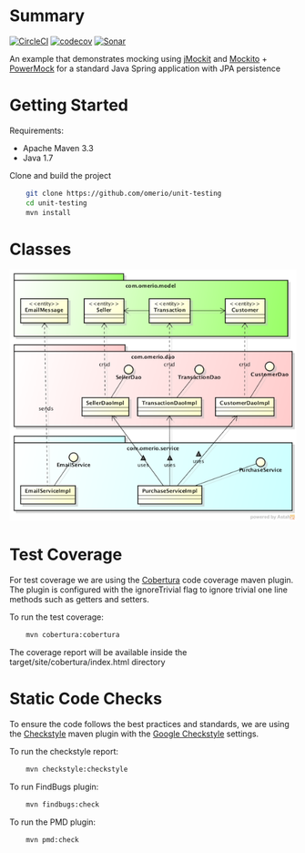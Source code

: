 # Summary

[![CircleCI](https://circleci.com/gh/omerio/unit-testing.svg?style=svg)](https://circleci.com/gh/omerio/unit-testing) 
[![codecov](https://codecov.io/gh/omerio/unit-testing/branch/master/graph/badge.svg)](https://codecov.io/gh/omerio/unit-testing)
[![Sonar](https://sonarcloud.io/api/project_badges/measure?project=com.omerio%3Aunit-testing&metric=alert_status)](https://sonarcloud.io/dashboard?id=com.omerio%3Aunit-testing)

An example that demonstrates mocking using [jMockit](http://jmockit.github.io/) and [Mockito](https://github.com/mockito/mockito) + [PowerMock](https://github.com/powermock/powermock/wiki/Mockito) for a standard Java Spring application with JPA persistence

# Getting Started
Requirements:

- Apache Maven 3.3
- Java 1.7

Clone and build the project

```bash
    git clone https://github.com/omerio/unit-testing
    cd unit-testing
    mvn install
```    

# Classes

![Alt text](https://github.com/omerio/unit-testing/blob/master/classes.png "Class Diagram")

# Test Coverage

For test coverage we are using the [Cobertura](https://github.com/cobertura/cobertura) code coverage maven plugin. The plugin is configured with the ignoreTrivial flag to ignore trivial one line methods such as getters and setters. 

To run the test coverage:

```bash
    mvn cobertura:cobertura
```
The coverage report will be available inside the target/site/cobertura/index.html directory


# Static Code Checks

To ensure the code follows the best practices and standards, we are using the [Checkstyle](https://github.com/checkstyle/checkstyle) maven plugin with the [Google Checkstyle](https://github.com/checkstyle/checkstyle/blob/master/src/main/resources/google_checks.xml) settings. 

To run the checkstyle report:

```bash
    mvn checkstyle:checkstyle
```

To run FindBugs plugin:

```bash
    mvn findbugs:check
```

To run the PMD plugin:

```bash
    mvn pmd:check
```
